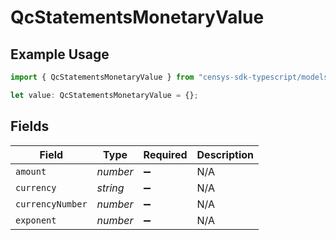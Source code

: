 # QcStatementsMonetaryValue

## Example Usage

```typescript
import { QcStatementsMonetaryValue } from "censys-sdk-typescript/models/components";

let value: QcStatementsMonetaryValue = {};
```

## Fields

| Field              | Type               | Required           | Description        |
| ------------------ | ------------------ | ------------------ | ------------------ |
| `amount`           | *number*           | :heavy_minus_sign: | N/A                |
| `currency`         | *string*           | :heavy_minus_sign: | N/A                |
| `currencyNumber`   | *number*           | :heavy_minus_sign: | N/A                |
| `exponent`         | *number*           | :heavy_minus_sign: | N/A                |